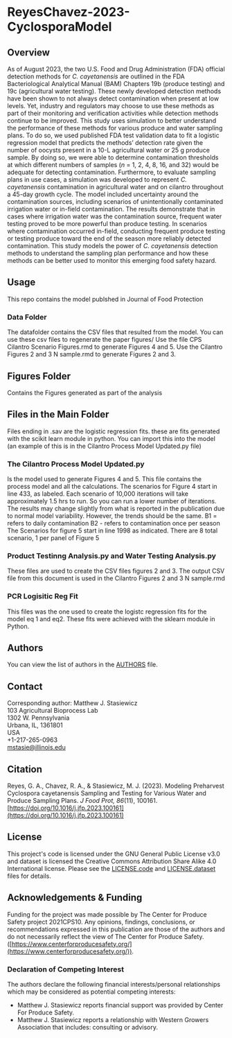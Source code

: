 # ReyesChavez-2023-CyclosporaModel

## Overview
As of August 2023, the two U.S. Food and Drug Administration (FDA) official detection methods for _C. cayetanensis_ are outlined in the FDA Bacteriological Analytical Manual (BAM) Chapters 19b (produce testing) and 19c (agricultural water testing). These newly developed detection methods have been shown to not always detect contamination when present at low levels. Yet, industry and regulators may choose to use these methods as part of their monitoring and verification activities while detection methods continue to be improved. This study uses simulation to better understand the performance of these methods for various produce and water sampling plans. To do so, we used published FDA test validation data to fit a logistic regression model that predicts the methods’ detection rate given the number of oocysts present in a 10-L agricultural water or 25 g produce sample. By doing so, we were able to determine contamination thresholds at which different numbers of samples (_n_ = 1, 2, 4, 8, 16, and 32) would be adequate for detecting contamination. Furthermore, to evaluate sampling plans in use cases, a simulation was developed to represent _C. cayetanensis_ contamination in agricultural water and on cilantro throughout a 45-day growth cycle. The model included uncertainty around the contamination sources, including scenarios of unintentionally contaminated irrigation water or in-field contamination. The results demonstrate that in cases where irrigation water was the contamination source, frequent water testing proved to be more powerful than produce testing. In scenarios where contamination occurred in-field, conducting frequent produce testing or testing produce toward the end of the season more reliably detected contamination. This study models the power of _C. cayetanensis_ detection methods to understand the sampling plan performance and how these methods can be better used to monitor this emerging food safety hazard.

## Usage
This repo contains the model publshed in Journal of Food Protection

### Data Folder
The datafolder contains the CSV files that resulted from the model. 
You can use these csv files to regenerate the paper figures/ 
Use the file CPS Cilantro Scenario Figures.rmd to generate Figures 4 and 5. 
Use the Cilantro Figures 2 and 3 N sample.rmd to generate Figures 2 and 3. 

## Figures Folder
Contains the Figures generated as part of the analysis

## Files in the Main Folder

Files ending in .sav are the logistic regression fits. these are fits generated with the scikit learn module in python. You can import this into the model (an example of this is in the Cilantro Process Model Updated.py file)

### The Cilantro Process Model Updated.py 
Is the model used to generate Figures 4 and 5. This file contains the process model and all the calculations. The scenarios for Figure 4 start in line 433, as labeled. 
Each scenario of 10,000 iterations will take approximately 1.5 hrs to run. So you can run a lower number of iterations. The results may change slightly from what is reported in the publication due to normal model variability. However, the trends should be the same. 
B1 = refers to daily contamination
B2 - refers to contamination once per season
The Scenarios for figure 5 start in line 1998 as indicated. There are 8 total scenario, 1 per panel of Figure 5

### Product Testinng Analysis.py and Water Testing Analysis.py

These files are used to create the CSV files figures 2 and 3.
The output CSV file from this document is used in the Cilantro Figures 2 and 3 N sample.rmd

### PCR Logisitic Reg Fit

This files was the one used to create the logistc regression fits for the model 
eq 1 and eq2. These fits were achieved with the sklearn module in Python. 

## Authors
You can view the list of authors in the [AUTHORS](/AUTHORS) file.

## Contact
Corresponding author: Matthew J. Stasiewicz<br>
103 Agricultural Bioprocess Lab<br>
1302 W. Pennsylvania<br>
Urbana, IL, 1361801<br>
USA<br>
+1-217-265-0963<br>
[mstasie@illinois.edu](mailto:mstasie@illinois.edu)

## Citation
Reyes, G. A., Chavez, R. A., & Stasiewicz, M. J. (2023). Modeling Preharvest Cyclospora cayetanensis Sampling and Testing for Various Water and Produce Sampling Plans. _J Food Prot, 86_(11), 100161. [https://doi.org/10.1016/j.jfp.2023.100161](https://doi.org/10.1016/j.jfp.2023.100161)

## License
This project's code is licensed under the GNU General Public License v3.0 and dataset is licensed the Creative Commons Attribution Share Alike 4.0 International license. Please see the [LICENSE.code](/LICENSE.code) and [LICENSE.dataset](/LICENSE.dataset) files for details.

## Acknowledgements & Funding
Funding for the project was made possible by The Center for Produce Safety project 2021CPS10. Any opinions, findings, conclusions, or recommendations expressed in this publication are those of the authors and do not necessarily reflect the view of The Center for Produce Safety. ([https://www.centerforproducesafety.org/](https://www.centerforproducesafety.org/)).

### Declaration of Competing Interest
The authors declare the following financial interests/personal relationships which may be considered as potential competing interests:
* Matthew J. Stasiewicz reports financial support was provided by Center For Produce Safety.
* Matthew J. Stasiewicz reports a relationship with Western Growers Association that includes: consulting or advisory.
